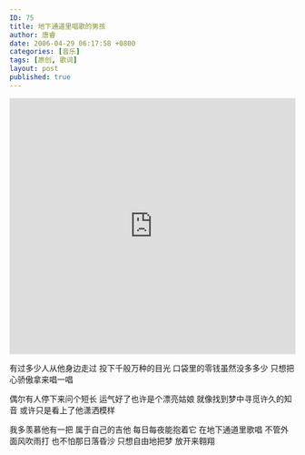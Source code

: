 ```yaml
---
ID: 75
title: 地下通道里唱歌的男孩
author: 唐睿
date: 2006-04-29 06:17:58 +0800
categories: [音乐]
tags: [原创, 歌词]
layout: post
published: true
---
```


<iframe width="100%" height="450" scrolling="no" frameborder="no" src="https://w.soundcloud.com/player/?url=https%3A//api.soundcloud.com/tracks/326217273&amp;auto_play=false&amp;hide_related=false&amp;show_comments=true&amp;show_user=true&amp;show_reposts=false&amp;visual=true"></iframe>

有过多少人从他身边走过
投下千般万种的目光
口袋里的零钱虽然没多多少
只想把心骄傲拿来唱一唱

偶尔有人停下来问个短长
运气好了也许是个漂亮姑娘
就像找到梦中寻觅许久的知音
或许只是看上了他潇洒模样

我多羡慕他有一把 属于自己的吉他
每日每夜能抱着它 在地下通道里歌唱
不管外面风吹雨打
也不怕那日落昏沙
只想自由地把梦 放开来翱翔
